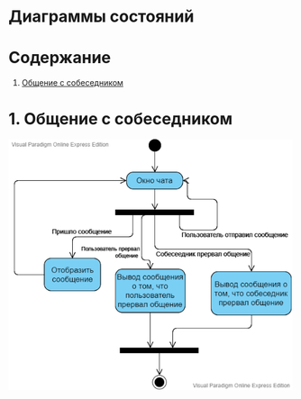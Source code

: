 # Диаграммы состояний

# Содержание
1. [Общение с собеседником](#1)  

<a name="1"/>

# 1. Общение с собеседником 
![Партия игры](https://github.com/GaponTV/AnonChatVK/blob/master/Images/Diagrams/State.png)
